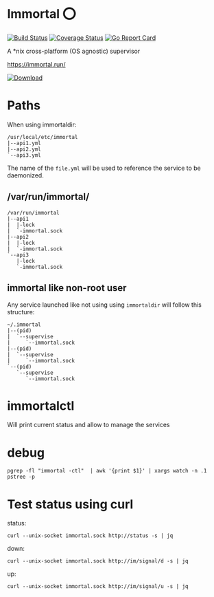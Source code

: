 # Immortal ⭕

[![Build Status](https://travis-ci.org/immortal/immortal.svg?branch=develop)](https://travis-ci.org/immortal/immortal)
[![Coverage Status](https://coveralls.io/repos/github/immortal/immortal/badge.svg?branch=develop)](https://coveralls.io/github/immortal/immortal?branch=develop)
[![Go Report Card](https://goreportcard.com/badge/github.com/immortal/immortal)](https://goreportcard.com/report/github.com/immortal/immortal)

A *nix cross-platform (OS agnostic) supervisor

https://immortal.run/

[ ![Download](https://api.bintray.com/packages/nbari/immortal/immortal/images/download.svg) ](https://bintray.com/nbari/immortal/immortal/_latestVersion)

# Paths

When using immortaldir:

    /usr/local/etc/immortal
    |--api1.yml
    |--api2.yml
    `--api3.yml

The name of the `file.yml` will be used to reference the service to be daemonized.

## /var/run/immortal/<name>

    /var/run/immortal
    |--api1
    |  |-lock
    |  `-immortal.sock
    |--api2
    |  |-lock
    |  `-immortal.sock
    `--api3
       |-lock
       `-immortal.sock


## immortal like non-root user

Any service launched like not using using ``immortaldir`` will follow this
structure:

    ~/.immortal
    |--(pid)
    |  `--supervise
    |     `--immortal.sock
    |--(pid)
    |  `--supervise
    |     `--immortal.sock
    `--(pid)
       `--supervise
          `--immortal.sock

# immortalctl

Will print current status and allow to manage the services

# debug

    pgrep -fl "immortal -ctl"  | awk '{print $1}' | xargs watch -n .1 pstree -p

# Test status using curl

status:

    curl --unix-socket immortal.sock http://status -s | jq

down:

    curl --unix-socket immortal.sock http://im/signal/d -s | jq

up:

    curl --unix-socket immortal.sock http://im/signal/u -s | jq
